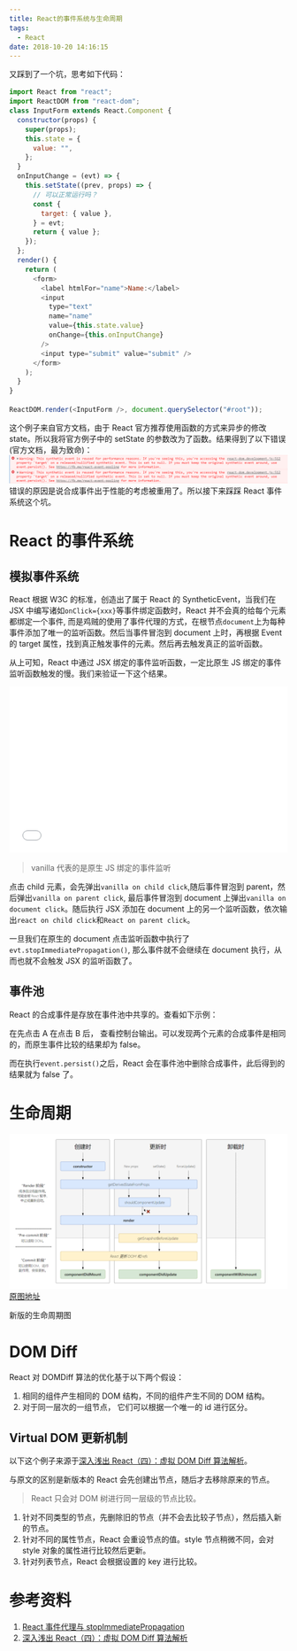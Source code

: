 ```yaml
---
title: React的事件系统与生命周期
tags:
  - React
date: 2018-10-20 14:16:15
---
```


又踩到了一个坑，思考如下代码：

```javascript
import React from "react";
import ReactDOM from "react-dom";
class InputForm extends React.Component {
  constructor(props) {
    super(props);
    this.state = {
      value: "",
    };
  }
  onInputChange = (evt) => {
    this.setState((prev, props) => {
      // 可以正常运行吗？
      const {
        target: { value },
      } = evt;
      return { value };
    });
  };
  render() {
    return (
      <form>
        <label htmlFor="name">Name:</label>
        <input
          type="text"
          name="name"
          value={this.state.value}
          onChange={this.onInputChange}
        />
        <input type="submit" value="submit" />
      </form>
    );
  }
}

ReactDOM.render(<InputForm />, document.querySelector("#root"));
```

这个例子来自官方文档，由于 React 官方推荐使用函数的方式来异步的修改 state。所以我将官方例子中的 setState 的参数改为了函数。结果得到了以下错误(官方文档，最为致命)：
![image](./react-event-reused-error.png)
错误的原因是说合成事件出于性能的考虑被重用了。所以接下来踩踩 React 事件系统这个坑。

# React 的事件系统

## 模拟事件系统

React 根据 W3C 的标准，创造出了属于 React 的 SyntheticEvent，当我们在 JSX 中编写诸如`onClick={xxx}`等事件绑定函数时，React 并不会真的给每个元素都绑定一个事件, 而是鸡贼的使用了事件代理的方式，在根节点`document`上为每种事件添加了唯一的监听函数。然后当事件冒泡到 document 上时，再根据 Event 的 target 属性，找到真正触发事件的元素。然后再去触发真正的监听函数。

从上可知，React 中通过 JSX 绑定的事件监听函数，一定比原生 JS 绑定的事件监听函数触发的慢。我们来验证一下这个结果。

<iframe width="100%" height="300" src="//jsfiddle.net/iwfan/gn6pezvx/embedded/" allowfullscreen="allowfullscreen" allowpaymentrequest frameborder="0"></iframe>

> vanilla 代表的是原生 JS 绑定的事件监听

点击 child 元素，会先弹出`vanilla on child click`,随后事件冒泡到 parent，然后弹出`vanilla on parent click`, 最后事件冒泡到 document 上弹出`vanilla on document click`。随后执行 JSX 添加在 document 上的另一个监听函数，依次输出`react on child click`和`React on parent click`。

一旦我们在原生的 document 点击监听函数中执行了`evt.stopImmediatePropagation()`, 那么事件就不会继续在 document 执行，从而也就不会触发 JSX 的监听函数了。

## 事件池

React 的合成事件是存放在事件池中共享的。查看如下示例：

<script async src="//jsfiddle.net/iwfan/01tL9re3/embed/"></script>

在先点击 A 在点击 B 后， 查看控制台输出。可以发现两个元素的合成事件是相同的，而原生事件比较的结果却为 false。

而在执行`event.persist()`之后，React 会在事件池中删除合成事件，此后得到的结果就为 false 了。

# 生命周期

![lifecycle](./react-new-lifecycle.png)
[原图地址](http://projects.wojtekmaj.pl/react-lifecycle-methods-diagram/)

新版的生命周期图

# DOM Diff

React 对 DOMDiff 算法的优化基于以下两个假设：

1. 相同的组件产生相同的 DOM 结构，不同的组件产生不同的 DOM 结构。
2. 对于同一层次的一组节点， 它们可以根据一个唯一的 id 进行区分。

## Virtual DOM 更新机制

以下这个例子来源于[深入浅出 React（四）：虚拟 DOM Diff 算法解析](http://www.infoq.com/cn/articles/react-dom-diff?utm_source=articles_about_dive-into-react&utm_medium=link&utm_campaign=dive-into-react)。

  <script async src="//jsfiddle.net/iwfan/86qh91mr/embed/"></script>

与原文的区别是新版本的 React 会先创建出节点，随后才去移除原来的节点。

> React 只会对 DOM 树进行同一层级的节点比较。

1. 针对不同类型的节点，先删除旧的节点（并不会去比较子节点），然后插入新的节点。
2. 针对不同的属性节点，React 会重设节点的值。style 节点稍微不同，会对 style 对象的属性进行比较然后更新。
3. 针对列表节点，React 会根据设置的 key 进行比较。

# 参考资料

1. [React 事件代理与 stopImmediatePropagation](https://github.com/youngwind/blog/issues/107)
2. [深入浅出 React（四）：虚拟 DOM Diff 算法解析](http://www.infoq.com/cn/articles/react-dom-diff?utm_source=articles_about_dive-into-react&utm_medium=link&utm_campaign=dive-into-react)

